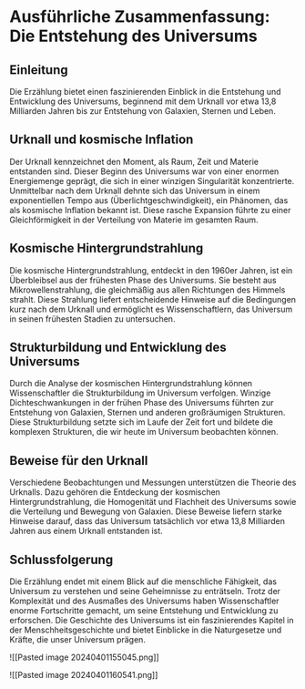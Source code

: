 # Ausführliche Zusammenfassung: Die Entstehung des Universums

## Einleitung

Die Erzählung bietet einen faszinierenden Einblick in die Entstehung und Entwicklung des Universums, beginnend mit dem Urknall vor etwa 13,8 Milliarden Jahren bis zur Entstehung von Galaxien, Sternen und Leben.

## Urknall und kosmische Inflation

Der Urknall kennzeichnet den Moment, als Raum, Zeit und Materie entstanden sind. Dieser Beginn des Universums war von einer enormen Energiemenge geprägt, die sich in einer winzigen Singularität konzentrierte. Unmittelbar nach dem Urknall dehnte sich das Universum in einem exponentiellen Tempo aus (Überlichtgeschwindigkeit), ein Phänomen, das als kosmische Inflation bekannt ist. Diese rasche Expansion führte zu einer Gleichförmigkeit in der Verteilung von Materie im gesamten Raum.

## Kosmische Hintergrundstrahlung

Die kosmische Hintergrundstrahlung, entdeckt in den 1960er Jahren, ist ein Überbleibsel aus der frühesten Phase des Universums. Sie besteht aus Mikrowellenstrahlung, die gleichmäßig aus allen Richtungen des Himmels strahlt. Diese Strahlung liefert entscheidende Hinweise auf die Bedingungen kurz nach dem Urknall und ermöglicht es Wissenschaftlern, das Universum in seinen frühesten Stadien zu untersuchen.

## Strukturbildung und Entwicklung des Universums

Durch die Analyse der kosmischen Hintergrundstrahlung können Wissenschaftler die Strukturbildung im Universum verfolgen. Winzige Dichteschwankungen in der frühen Phase des Universums führten zur Entstehung von Galaxien, Sternen und anderen großräumigen Strukturen. Diese Strukturbildung setzte sich im Laufe der Zeit fort und bildete die komplexen Strukturen, die wir heute im Universum beobachten können.

## Beweise für den Urknall

Verschiedene Beobachtungen und Messungen unterstützen die Theorie des Urknalls. Dazu gehören die Entdeckung der kosmischen Hintergrundstrahlung, die Homogenität und Flachheit des Universums sowie die Verteilung und Bewegung von Galaxien. Diese Beweise liefern starke Hinweise darauf, dass das Universum tatsächlich vor etwa 13,8 Milliarden Jahren aus einem Urknall entstanden ist.

## Schlussfolgerung

Die Erzählung endet mit einem Blick auf die menschliche Fähigkeit, das Universum zu verstehen und seine Geheimnisse zu enträtseln. Trotz der Komplexität und des Ausmaßes des Universums haben Wissenschaftler enorme Fortschritte gemacht, um seine Entstehung und Entwicklung zu erforschen. Die Geschichte des Universums ist ein faszinierendes Kapitel in der Menschheitsgeschichte und bietet Einblicke in die Naturgesetze und Kräfte, die unser Universum prägen.

![[Pasted image 20240401155045.png]]

![[Pasted image 20240401160541.png]]